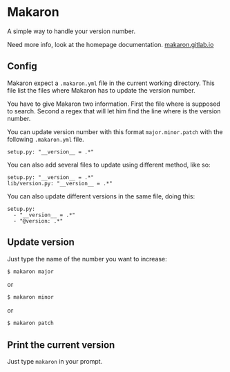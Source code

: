 # Makaron

A simple way to handle your version number.

Need more info, look at the homepage documentation. [makaron.gitlab.io](http://makaron.gitlab.io/)

## Config

Makaron expect a `.makaron.yml` file in the current working directory.
This file list the files where Makaron has to update the version number.

You have to give Makaron two information. First the file where is supposed to search.
Second a regex that will let him find the line where is the version number.

You can update version number with this format `major.minor.patch` with the following `.makaron.yml` file.

```
setup.py: "__version__ = .*"
```

You can also add several files to update using different method, like so:

```
setup.py: "__version__ = .*"
lib/version.py: "__version__ = .*"
```

You can also update different versions in the same file, doing this:

```
setup.py:
  - "__version__ = .*"
  - "@version: .*"
```

## Update version

Just type the name of the number you want to increase:

```bash
$ makaron major
```
or

```bash
$ makaron minor
```

or

```bash
$ makaron patch
```

## Print the current version

Just type `makaron` in your prompt.
